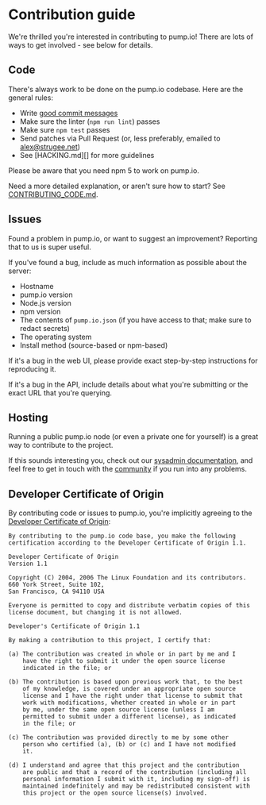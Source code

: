 # Contribution guide

We're thrilled you're interested in contributing to pump.io! There are lots of ways to get involved - see below for details.

## Code

There's always work to be done on the pump.io codebase. Here are the general rules:

* Write [good commit messages][commits]
* Make sure the linter (`npm run lint`) passes
* Make sure `npm test` passes
* Send patches via Pull Request (or, less preferably, emailed to <alex@strugee.net>)
* See [HACKING.md][] for more guidelines

Please be aware that you need npm 5 to work on pump.io.

Need a more detailed explanation, or aren't sure how to start? See [CONTRIBUTING_CODE.md][].

## Issues

Found a problem in pump.io, or want to suggest an improvement? Reporting that to us is super useful.

If you've found a bug, include as much information as possible about the server:

* Hostname
* pump.io version
* Node.js version
* npm version
* The contents of `pump.io.json` (if you have access to that; make sure to redact secrets)
* The operating system
* Install method (source-based or npm-based)

If it's a bug in the web UI, please provide exact step-by-step instructions for reproducing it.

If it's a bug in the API, include details about what you're submitting or the exact URL that you're querying.

## Hosting

Running a public pump.io node (or even a private one for yourself) is a great way to contribute to the project.

If this sounds interesting you, check out our [sysadmin documentation][], and feel free to get in touch with the [community][] if you run into any problems.

## Developer Certificate of Origin

By contributing code or issues to pump.io, you're implicitly agreeing to the [Developer Certificate of Origin][DCO]:

```
By contributing to the pump.io code base, you make the following
certification according to the Developer Certificate of Origin 1.1.

Developer Certificate of Origin
Version 1.1

Copyright (C) 2004, 2006 The Linux Foundation and its contributors.
660 York Street, Suite 102,
San Francisco, CA 94110 USA

Everyone is permitted to copy and distribute verbatim copies of this
license document, but changing it is not allowed.

Developer's Certificate of Origin 1.1

By making a contribution to this project, I certify that:

(a) The contribution was created in whole or in part by me and I
    have the right to submit it under the open source license
    indicated in the file; or

(b) The contribution is based upon previous work that, to the best
    of my knowledge, is covered under an appropriate open source
    license and I have the right under that license to submit that
    work with modifications, whether created in whole or in part
    by me, under the same open source license (unless I am
    permitted to submit under a different license), as indicated
    in the file; or

(c) The contribution was provided directly to me by some other
    person who certified (a), (b) or (c) and I have not modified
    it.

(d) I understand and agree that this project and the contribution
    are public and that a record of the contribution (including all
    personal information I submit with it, including my sign-off) is
    maintained indefinitely and may be redistributed consistent with
    this project or the open source license(s) involved.
```

 [commits]: https://chris.beams.io/posts/git-commit/
 [CONTRIBUTING_CODE.md]: https://github.com/pump-io/pump.io/blob/master/doc/CONTRIBUTING_CODE.md
 [sysadmin documentation]: https://pumpio.readthedocs.io/en/latest/sysadmins.html
 [community]: https://github.com/pump-io/pump.io/wiki/Community
 [DCO]: https://developercertificate.org/
